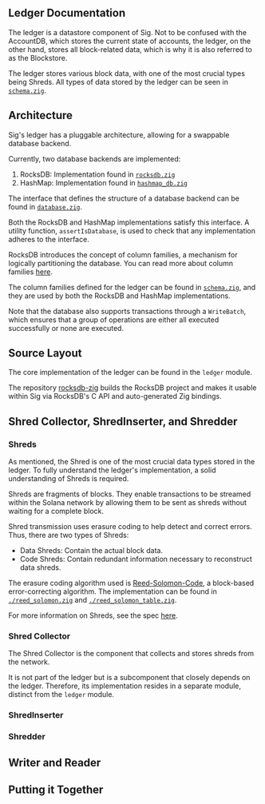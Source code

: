 ## Ledger Documentation

The ledger is a datastore component of Sig. Not to be confused with the AccountDB, which stores the current state of accounts, the ledger, on the other hand, stores all block-related data, which is why it is also referred to as the Blockstore.

The ledger stores various block data, with one of the most crucial types being Shreds. All types of data stored by the ledger can be seen in [`schema.zig`](./schema.zig).

## Architecture

Sig's ledger has a pluggable architecture, allowing for a swappable database backend.

Currently, two database backends are implemented:

1. RocksDB: Implementation found in [`rocksdb.zig`](./schema.zig)
2. HashMap: Implementation found in [`hashmap_db.zig`](./hashmap_db.zig)

The interface that defines the structure of a database backend can be found in [`database.zig`](./database.zig).

Both the RocksDB and HashMap implementations satisfy this interface. A utility function, `assertIsDatabase`, is used to check that any implementation adheres to the interface.

RocksDB introduces the concept of column families, a mechanism for logically partitioning the database. You can read more about column families [here](https://github.com/facebook/rocksdb/wiki/column-families).

The column families defined for the ledger can be found in [`schema.zig`](./schema.zig), and they are used by both the RocksDB and HashMap implementations.

Note that the database also supports transactions through a `WriteBatch`, which ensures that a group of operations are either all executed successfully or none are executed.

## Source Layout

The core implementation of the ledger can be found in the `ledger` module.

The repository [rocksdb-zig](https://github.com/Syndica/rocksdb-zig) builds the RocksDB project and makes it usable within Sig via RocksDB's C API and auto-generated Zig bindings.

<!-- Expand more and give an overview of Shreds -->

## Shred Collector, ShredInserter, and Shredder

### Shreds
As mentioned, the Shred is one of the most crucial data types stored in the ledger. To fully understand the ledger's implementation, a solid understanding of Shreds is required.

Shreds are fragments of blocks. They enable transactions to be streamed within the Solana network by allowing them to be sent as shreds without waiting for a complete block.

Shred transmission uses erasure coding to help detect and correct errors. Thus, there are two types of Shreds:

- Data Shreds: Contain the actual block data.
- Code Shreds: Contain redundant information necessary to reconstruct data shreds.

The erasure coding algorithm used is [Reed-Solomon-Code](https://en.wikipedia.org/wiki/Reed%E2%80%93Solomon_error_correction), a block-based error-correcting algorithm. The implementation can be found in [`./reed_solomon.zig`](./reed_solomon.zig) and [`./reed_solomon_table.zig`](./reed_solomon_table.zig).

For more information on Shreds, see the spec [here](https://github.com/solana-foundation/specs/blob/main/p2p/shred.md).

### Shred Collector

The Shred Collector is the component that collects and stores shreds from the network.

It is not part of the ledger but is a subcomponent that closely depends on the ledger. Therefore, its implementation resides in a separate module, distinct from the `ledger` module.

<!-- TODO Add information on how to start the shred collector -->

### ShredInserter

### Shredder

## Writer and Reader

<!-- Expand more on the writer and reader -->

<!-- ## Transaction Status ?? Dive deep into this and see what can be explained here -->

## Putting it Together

<!-- 

Provide an overview of how data flows into and out of the ledger during the normal operation of Sig, possibly touching on other components like gossip, turbine, etc., and how they interface with the ledger. 

-->